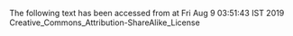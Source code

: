 The following text has been accessed from at Fri Aug 9 03:51:43 IST 2019
Creative_Commons_Attribution-ShareAlike_License
